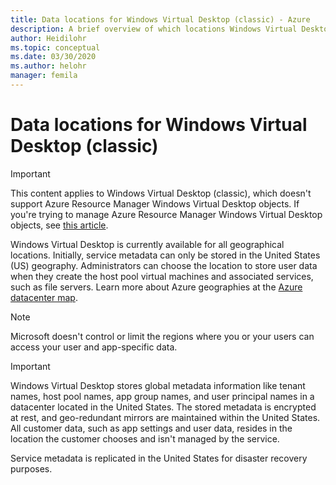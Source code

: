 ```yaml
---
title: Data locations for Windows Virtual Desktop (classic) - Azure
description: A brief overview of which locations Windows Virtual Desktop (classic) data and metadata are stored in.
author: Heidilohr
ms.topic: conceptual
ms.date: 03/30/2020
ms.author: helohr
manager: femila
---
```

# Data locations for Windows Virtual Desktop (classic)

>[!IMPORTANT]
>This content applies to Windows Virtual Desktop (classic), which doesn't support Azure Resource Manager Windows Virtual Desktop objects. If you're trying to manage Azure Resource Manager Windows Virtual Desktop objects, see [this article](../data-locations.md).

Windows Virtual Desktop is currently available for all geographical locations. Initially, service metadata can only be stored in the United States (US) geography. Administrators can choose the location to store user data when they create the host pool virtual machines and associated services, such as file servers. Learn more about Azure geographies at the [Azure datacenter map](https://azuredatacentermap.azurewebsites.net/).

>[!NOTE]
>Microsoft doesn't control or limit the regions where you or your users can access your user and app-specific data.

>[!IMPORTANT]
>Windows Virtual Desktop stores global metadata information like tenant names, host pool names, app group names, and user principal names in a datacenter located in the United States. The stored metadata is encrypted at rest, and geo-redundant mirrors are maintained within the United States. All customer data, such as app settings and user data, resides in the location the customer chooses and isn't managed by the service.

Service metadata is replicated in the United States for disaster recovery purposes.
